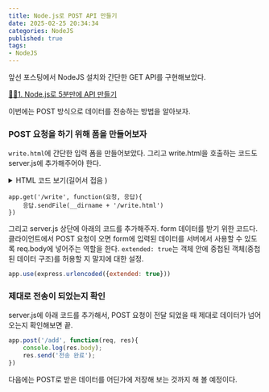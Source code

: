```yaml
---
title: Node.js로 POST API 만들기            
date: 2025-02-25 20:34:34
categories: NodeJS         
published: true 
tags:
- NodeJS         
---  
```



앞선 포스팅에서 NodeJS 설치와 간단한 GET API를 구현해보았다. 

[🙋‍♂️1. Node.js로 5분만에 API 만들기](https://rustywhite404.github.io/nodejs/2025/02/25/Hi_Node/#) 

이번에는 POST 방식으로 데이터를 전송하는 방법을 알아보자.   

### POST 요청을 하기 위해 폼을 만들어보자      
`write.html`에 간단한 입력 폼을 만들어보았다. 그리고 write.html을 호출하는 코드도 server.js에 추가해주어야 한다.  
<details><summary>HTML 코드 보기(길어서 접음 )
</summary>  

```html    
<!doctype html>
  <html lang="en">
    <head>
      <!-- Required meta tags -->
      <meta charset="utf-8">
      <meta name="viewport" content="width=device-width, initial-scale=1, shrink-to-fit=no">

      <!-- Bootstrap CSS -->
      <link rel="stylesheet" href="https://cdn.jsdelivr.net/npm/bootstrap@4.4.1/dist/css/bootstrap.min.css" integrity="sha384-Vkoo8x4CGsO3+Hhxv8T/Q5PaXtkKtu6ug5TOeNV6gBiFeWPGFN9MuhOf23Q9Ifjh" crossorigin="anonymous">

      <title>Write Page</title>
    </head>
    <body>
      <nav class="navbar navbar-expand-lg navbar-light bg-light">
        <a class="navbar-brand" href="#">Navbar</a>
        <button class="navbar-toggler" type="button" data-toggle="collapse" data-target="#navbarNavAltMarkup" aria-controls="navbarNavAltMarkup" aria-expanded="false" aria-label="Toggle navigation">
          <span class="navbar-toggler-icon"></span>
        </button>
        <div class="collapse navbar-collapse" id="navbarNavAltMarkup">
          <div class="navbar-nav">
            <a class="nav-item nav-link active" href="#">Home <span class="sr-only">(current)</span></a>
            <a class="nav-item nav-link" href="#">Features</a>
            <a class="nav-item nav-link" href="#">Pricing</a>
            <a class="nav-item nav-link disabled" href="#" tabindex="-1" aria-disabled="true">Disabled</a>
          </div>
        </div>
      </nav>
      <div class="container mt-5">
        <form action="/add" method="POST">
          <h3>Things To Do</h3> 
          <h5 class="mt-4">오늘의 할 일</h5> 
          <input class="form-control form-control-sm" type="text" placeholder="오늘의 할 일" name="title">

          <h5 class="mt-4">세부내용</h5>
          <div class="form-group">
            <textarea class="form-control" id="exampleFormControlTextarea1" placeholder="세부내용" rows="3" name="content"></textarea>
          </div>
          <button type="submit" class="btn btn-primary" data-toggle="button" aria-pressed="false">
            저장하기
          </button>
        </form>
      </div>


      <!-- Optional JavaScript -->
      <!-- jQuery first, then Popper.js, then Bootstrap JS -->
      <script src="https://code.jquery.com/jquery-3.4.1.slim.min.js" integrity="sha384-J6qa4849blE2+poT4WnyKhv5vZF5SrPo0iEjwBvKU7imGFAV0wwj1yYfoRSJoZ+n" crossorigin="anonymous"></script>
      <script src="https://cdn.jsdelivr.net/npm/popper.js@1.16.0/dist/umd/popper.min.js" integrity="sha384-Q6E9RHvbIyZFJoft+2mJbHaEWldlvI9IOYy5n3zV9zzTtmI3UksdQRVvoxMfooAo" crossorigin="anonymous"></script>
      <script src="https://cdn.jsdelivr.net/npm/bootstrap@4.4.1/dist/js/bootstrap.min.js" integrity="sha384-wfSDF2E50Y2D1uUdj0O3uMBJnjuUD4Ih7YwaYd1iqfktj0Uod8GCExl3Og8ifwB6" crossorigin="anonymous"></script>
    </body>
  </html>
``` 
</details>  

```JS 
app.get('/write', function(요청, 응답){
    응답.sendFile(__dirname + '/write.html')
})
```  

그리고 server.js 상단에 아래의 코드를 추가해주자. form 데이터를 받기 위한 코드다. 
클라이언트에서 POST 요청이 오면 form에 입력된 데이터를 서버에서 사용할 수 있도록 req.body에 넣어주는 역할을 한다. 
`extended: true`는 객체 안에 중첩된 객체(중첩된 데이터 구조)를 허용할 지 말지에 대한 설정. 
```js  
app.use(express.urlencoded({extended: true})) 
```

### 제대로 전송이 되었는지 확인  
server.js에 아래 코드를 추가해서, POST 요청이 전달 되었을 때 제대로 데이터가 넘어오는지 확인해보면 끝.  
```js  
app.post('/add', function(req, res){
    console.log(res.body);
    res.send('전송 완료');
})
``` 


다음에는 POST로 받은 데이터를 어딘가에 저장해 보는 것까지 해 볼 예정이다. 